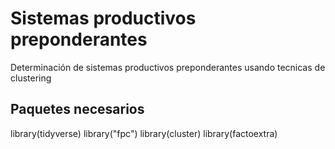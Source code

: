 # Sistemas productivos preponderantes
Determinación de sistemas productivos preponderantes usando tecnicas de clustering

## Paquetes necesarios

library(tidyverse)
library("fpc")
library(cluster)
library(factoextra)

